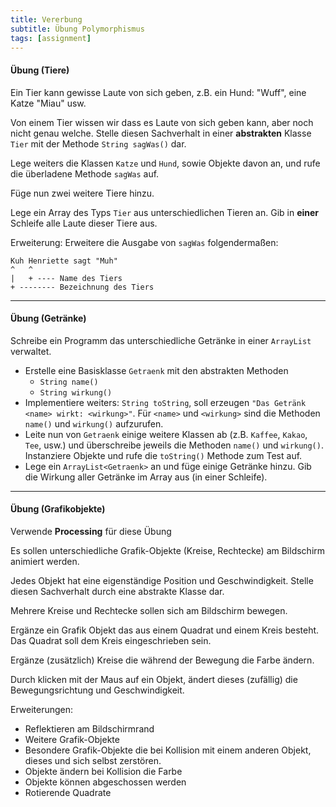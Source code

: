 ```yaml
---
title: Vererbung
subtitle: Übung Polymorphismus
tags: [assignment]
---
```


#### Übung (Tiere)

Ein Tier kann gewisse Laute von sich geben, z.B. ein Hund: "Wuff", eine Katze "Miau" usw.

Von einem Tier wissen wir dass es Laute von sich geben kann, aber noch nicht genau welche. Stelle diesen Sachverhalt in einer **abstrakten** Klasse `Tier` mit der Methode `String sagWas()` dar. 

Lege weiters die Klassen `Katze` und `Hund`, sowie Objekte davon an, und rufe die überladene Methode `sagWas` auf.

Füge nun zwei weitere Tiere hinzu.

Lege ein Array des Typs `Tier` aus unterschiedlichen Tieren an. Gib in **einer** Schleife alle Laute dieser Tiere aus.

Erweiterung: Erweitere die Ausgabe von `sagWas` folgendermaßen:

```
Kuh Henriette sagt "Muh"
^   ^
|   + ---- Name des Tiers
+ -------- Bezeichnung des Tiers
```



---

#### Übung (Getränke)

Schreibe ein Programm das unterschiedliche Getränke in einer `ArrayList` verwaltet.

- Erstelle eine Basisklasse `Getraenk` mit den abstrakten Methoden
  - `String name()`
  - `String wirkung()`    
- Implementiere weiters: `String toString`, soll erzeugen `"Das Getränk <name> wirkt: <wirkung>"`.  Für `<name>` und `<wirkung>` sind die Methoden `name()` und `wirkung()` aufzurufen.
- Leite nun von `Getraenk` einige weitere Klassen ab (z.B. `Kaffee`, `Kakao`, `Tee`, usw.) und überschreibe jeweils die Methoden `name()` und `wirkung()`. Instanziere Objekte und rufe die `toString()` Methode zum Test auf.
- Lege ein `ArrayList<Getraenk>` an und füge einige Getränke hinzu. Gib die Wirkung aller Getränke im Array aus (in einer Schleife).



---

#### Übung (Grafikobjekte)

Verwende **Processing** für diese Übung

Es sollen unterschiedliche Grafik-Objekte (Kreise, Rechtecke) am Bildschirm animiert werden.

Jedes Objekt hat eine eigenständige Position und Geschwindigkeit.
Stelle diesen Sachverhalt durch eine abstrakte Klasse dar.

Mehrere Kreise und Rechtecke sollen sich am Bildschirm bewegen.

Ergänze ein Grafik Objekt das aus einem Quadrat und einem Kreis besteht. Das Quadrat soll dem Kreis eingeschrieben sein.

Ergänze (zusätzlich) Kreise die während der Bewegung die Farbe ändern.

Durch klicken mit der Maus auf ein Objekt, ändert dieses (zufällig) die Bewegungsrichtung und Geschwindigkeit.

Erweiterungen:

- Reflektieren am Bildschirmrand
- Weitere Grafik-Objekte
- Besondere Grafik-Objekte die bei Kollision mit einem anderen Objekt, dieses und sich selbst zerstören.
- Objekte ändern bei Kollision die Farbe
- Objekte können abgeschossen werden
- Rotierende Quadrate

